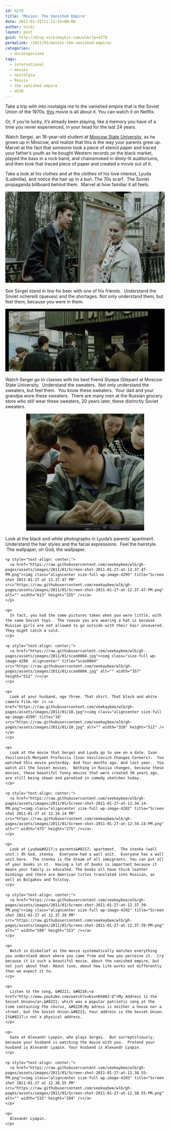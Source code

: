 ```yaml
---
id: 4278
title: 'Movies: The Vanished Empire'
date: 2011-01-31T11:11:55+00:00
author: Vicki
layout: post
guid: http://blog.vickiboykis.com/wlb/?p=4278
permalink: /2011/01/movies-the-vanished-empire/
categories:
  - Uncategorized
tags:
  - international
  - movies
  - nostalgia
  - Russia
  - the vanished empire
  - USSR
---
```

Take a trip with into nostalgia me to the vanished empire that is the Soviet Union of the 1970s. [this](http://movies.nytimes.com/2009/07/10/movies/10vanished.html) movie is all about it. You can watch it on Netflix.

Or, if you&#8217;re lucky, it&#8217;s already been playing, like a memory you have of a time you never experienced, in your head for the last 24 years.

Watch Sergei, an 18-year-old student at [Moscow State University](http://en.wikipedia.org/wiki/Moscow_State_University), as he grows up in Moscow, and realize that this is the way your parents grew up. Marvel at the fact that someone took a piece of stencil paper and traced your father&#8217;s youth as he bought Western records on the black market, played the bass in a rock band, and chainsmoked in dimly-lit auditoriums, and then took that traced piece of paper and created a movie out of it.

Take a look at his clothes and at the clothes of his love interest, Lyuda (Ludmilla), and notice the hair up in a bun. The 70s scarf.  The Soviet propaganda billboard behind them.  Marvel at how familiar it all feels.

<p style="text-align: left;">
  <a href="https://raw.githubusercontent.com/veekaybee/wlb/gh-pages/assets/images/2011/01/Screen-shot-2011-01-27-at-12.32.04-PM.png"><img class="aligncenter size-full wp-image-4280" title="Screen shot 2011-01-27 at 12.32.04 PM" src="https://raw.githubusercontent.com/veekaybee/wlb/gh-pages/assets/images/2011/01/Screen-shot-2011-01-27-at-12.32.04-PM.png" alt="" width="584" height="287" /></a>
</p>

<p style="text-align: left;">
  See Sergei stand in line for beer with one of his friends.  Understand the Soviet ocheredi (queues) and the shortages. Not only understand them, but feel them, because you were in them.
</p>

<p style="text-align: center;">
  <a href="https://raw.githubusercontent.com/veekaybee/wlb/gh-pages/assets/images/2011/01/Screen-shot-2011-01-27-at-12.53.07-PM.png"><img class="aligncenter size-full wp-image-4296" title="Screen shot 2011-01-27 at 12.53.07 PM" src="https://raw.githubusercontent.com/veekaybee/wlb/gh-pages/assets/images/2011/01/Screen-shot-2011-01-27-at-12.53.07-PM.png" alt="" width="534" height="197" /></a>
</p>

<p style="text-align: left;">
  <p style="text-align: left;">
    Watch Sergei go to classes with his best friend Styepa (Stepan) at Moscow State University.  Understand the sweaters.  Not only understand the sweaters, but feel them.  You know these sweaters.  Your dad and your grandpa wore these sweaters.  There are many men at the Russian grocery store who still wear these sweaters, 20 years later, these distinctly Soviet sweaters.
  </p>
  
  <p style="text-align: center;">
    <a href="https://raw.githubusercontent.com/veekaybee/wlb/gh-pages/assets/images/2011/01/Screen-shot-2011-01-27-at-12.23.30-PM.png"><img class="aligncenter" title="Screen shot 2011-01-27 at 12.23.30 PM" src="https://raw.githubusercontent.com/veekaybee/wlb/gh-pages/assets/images/2011/01/Screen-shot-2011-01-27-at-12.23.30-PM.png" alt="" width="373" height="368" /></a>
  </p>
  
  <p style="text-align: left;">
    <p style="text-align: left;">
      Look at the black and white photographs in Lyuda&#8217;s parents&#8217; apartment. Understand the hair styles and the facial expressions.  Feel the hairstyle.  The wallpaper, oh God, the wallpaper.
    </p>
    
    <p style="text-align: center;">
      <a href="https://raw.githubusercontent.com/veekaybee/wlb/gh-pages/assets/images/2011/01/Screen-shot-2011-01-27-at-12.37.47-PM.png"><img class="aligncenter size-full wp-image-4295" title="Screen shot 2011-01-27 at 12.37.47 PM" src="https://raw.githubusercontent.com/veekaybee/wlb/gh-pages/assets/images/2011/01/Screen-shot-2011-01-27-at-12.37.47-PM.png" alt="" width="613" height="325" /></a>
    </p>
    
    <p>
      In fact, you had the same pictures taken when you were little, with the same Soviet toys.  The reason you are wearing a hat is because Russian girls are not allowed to go outside with their hair uncovered. They might catch a cold.
    </p>
    
    <p style="text-align: center;">
      <a href="https://raw.githubusercontent.com/veekaybee/wlb/gh-pages/assets/images/2011/01/scan0004.jpg"><img class="size-full wp-image-4298  aligncenter" title="scan0004" src="https://raw.githubusercontent.com/veekaybee/wlb/gh-pages/assets/images/2011/01/scan0004.jpg" alt="" width="357" height="512" /></a>
    </p>
    
    <p>
      Look at your husband, age three. That shirt. That black and white camera film.<br /> <a href="https://raw.githubusercontent.com/veekaybee/wlb/gh-pages/assets/images/2011/01/18.jpg"><img class="aligncenter size-full wp-image-4299" title="18" src="https://raw.githubusercontent.com/veekaybee/wlb/gh-pages/assets/images/2011/01/18.jpg" alt="" width="328" height="512" /></a>
    </p>
    
    <p>
      Look at the movie that Sergei and Lyuda go to see on a date. Ivan Vasilievich Menyaet Professiu (Ivan Vasilievich Changes Careers).  You watched this movie yesterday. And four months ago. And last year.  You watch all the Soviet movies.  Nothing in Russia changes, because these movies, these beautiful funny movies that were created 30 years ago, are still being shown and parodied in comedy sketches today.
    </p>
    
    <p style="text-align: center;">
      <a href="https://raw.githubusercontent.com/veekaybee/wlb/gh-pages/assets/images/2011/01/Screen-shot-2011-01-27-at-12.34.14-PM.png"><img class="aligncenter size-full wp-image-4282" title="Screen shot 2011-01-27 at 12.34.14 PM" src="https://raw.githubusercontent.com/veekaybee/wlb/gh-pages/assets/images/2011/01/Screen-shot-2011-01-27-at-12.34.14-PM.png" alt="" width="475" height="275" /></a>
    </p>
    
    <p>
      Look at Lyuda&#8217;s parents&#8217; apartment.  The stenka (wall unit.) Oh God, stenka.  Everyone had a wall unit.  Everyone has a wall unit here.  The stenka is the dream of all immigrants. You can put all of your books in it.  Having a lot of books is important because it means your family is educated. The books all have thick leather bindings and there are American titles translated into Russian, as well as Bulgakov and Tolstoy.
    </p>
    
    <p style="text-align: center;">
      <a href="https://raw.githubusercontent.com/veekaybee/wlb/gh-pages/assets/images/2011/01/Screen-shot-2011-01-27-at-12.37.39-PM.png"><img class="aligncenter size-full wp-image-4292" title="Screen shot 2011-01-27 at 12.37.39 PM" src="https://raw.githubusercontent.com/veekaybee/wlb/gh-pages/assets/images/2011/01/Screen-shot-2011-01-27-at-12.37.39-PM.png" alt="" width="580" height="323" /></a>
    </p>
    
    <p>
      Watch in disbelief as the movie systematically matches everything you understand about where you came from and how you perceive it.  Cry because it is such a beautiful movie, about the vanished empire, but not just about that. About love, about how life works out differently than we expect it to.
    </p>
    
    <p>
      Listen to the song, &#8221; &#8216;<a href="http://www.youtube.com/watch?v=KxvnKk8NJ-Q">My Address is the Soviet Union</a>,&#8221; which was a popular patriotic song at the time containing the chorus, &#8220;My adress is neither a house nor a street, but the Soviet Union.&#8221; Your address is the Soviet Union. It&#8217;s not a physical address.
    </p>
    
    <p>
      Gaze at Alexandr Lyapin, who plays Sergei.  But surreptitiously, because your husband is watching the movie with you.  Pretend your husband is Alexandr Lyapin. Your husband is Alexandr Lyapin.
    </p>
    
    <p style="text-align: center;">
      <a href="https://raw.githubusercontent.com/veekaybee/wlb/gh-pages/assets/images/2011/01/Screen-shot-2011-01-27-at-12.38.55-PM.png"><img class="aligncenter size-full wp-image-4293" title="Screen shot 2011-01-27 at 12.38.55 PM" src="https://raw.githubusercontent.com/veekaybee/wlb/gh-pages/assets/images/2011/01/Screen-shot-2011-01-27-at-12.38.55-PM.png" alt="" width="515" height="284" /></a>
    </p>
    
    <p>
      Alexandr Lyapin.
    </p>
